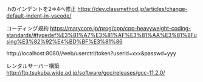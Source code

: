 .hのインデントを2⇒4へ修正
https://dev.classmethod.jp/articles/change-default-indent-in-vscode/

コーディング規約
https://marycore.jp/prog/cpp/cpp-heavyweight-coding-standards/#typedef%E3%81%A7%E3%81%AF%E3%81%AA%E3%81%8Fusing%E3%82%92%E4%BD%BF%E3%81%86

http://localhost:8080//web/userctrl/token?userid=xxx&passwd=yyy

レンタルサーバー構築
http://ftp.tsukuba.wide.ad.jp/software/gcc/releases/gcc-11.2.0/
